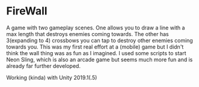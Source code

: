 # FireWall
A game with two gameplay scenes. One allows you to draw a line with a max length that destroys enemies coming towards. The other has 3(expanding to 4) crossbows you can tap to destroy other enemies coming towards you. This was my first real effort at a (mobile) game but I didn't think the wall thing was as fun as I imagined. I used some scripts to start Neon Sling, which is also an arcade game but seems much more fun and is already far further developed.


Working (kinda) with Unity 2019.1(.5)
